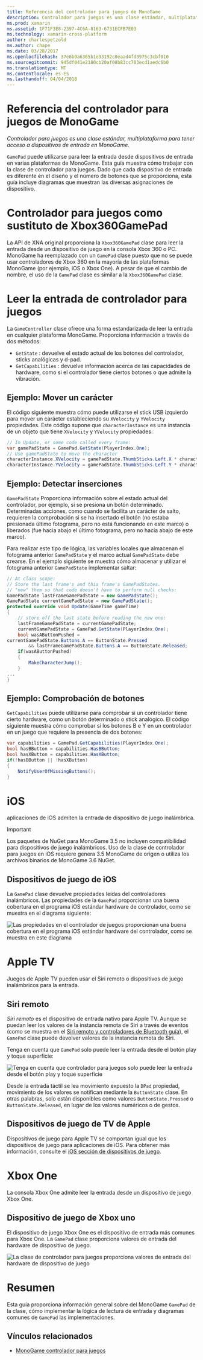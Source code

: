```yaml
---
title: Referencia del controlador para juegos de MonoGame
description: Controlador para juegos es una clase estándar, multiplataforma para tener acceso a dispositivos de entrada en MonoGame.
ms.prod: xamarin
ms.assetid: 1F71F3E8-2397-4C6A-8163-6731ECFB7E03
ms.technology: xamarin-cross-platform
author: charlespetzold
ms.author: chape
ms.date: 03/28/2017
ms.openlocfilehash: 37e6b0a6365b1e93192c0eaad4fd3975c3cbf010
ms.sourcegitcommit: 945df041e2180cb20af08b83cc703ecd1aedc6b0
ms.translationtype: MT
ms.contentlocale: es-ES
ms.lasthandoff: 04/04/2018
---
```

# <a name="monogame-gamepad-reference"></a>Referencia del controlador para juegos de MonoGame

_Controlador para juegos es una clase estándar, multiplataforma para tener acceso a dispositivos de entrada en MonoGame._

`GamePad` puede utilizarse para leer la entrada desde dispositivos de entrada en varias plataformas de MonoGame. Esta guía muestra cómo trabajar con la clase de controlador para juegos. Dado que cada dispositivo de entrada es diferente en el diseño y el número de botones que se proporciona, esta guía incluye diagramas que muestran las diversas asignaciones de dispositivo.


# <a name="gamepad-as-a-replacement-for-xbox360gamepad"></a>Controlador para juegos como sustituto de Xbox360GamePad

La API de XNA original proporciona la `Xbox360GamePad` clase para leer la entrada desde un dispositivo de juego en la consola Xbox 360 o PC. MonoGame ha reemplazado con un `GamePad` clase puesto que no se puede usar controladores de Xbox 360 en la mayoría de las plataformas MonoGame (por ejemplo, iOS o Xbox One). A pesar de que el cambio de nombre, el uso de la `GamePad` clase es similar a la `Xbox360GamePad` clase.


# <a name="reading-input-from-gamepad"></a>Leer la entrada de controlador para juegos

La `GameController` clase ofrece una forma estandarizada de leer la entrada en cualquier plataforma MonoGame. Proporciona información a través de dos métodos:

 - `GetState` : devuelve el estado actual de los botones del controlador, sticks analógicas y d-pad.
 - `GetCapabilities` : devuelve información acerca de las capacidades de hardware, como si el controlador tiene ciertos botones o que admite la vibración.


## <a name="example-moving-a-character"></a>Ejemplo: Mover un carácter

El código siguiente muestra cómo puede utilizarse el stick USB izquierdo para mover un carácter estableciendo su `XVelocity` y `YVelocity` propiedades. Este código supone que `characterInstance` es una instancia de un objeto que tiene `XVelocity` y `YVelocity` propiedades:


```csharp
// In Update, or some code called every frame:
var gamePadState = GamePad.GetState(PlayerIndex.One);
// Use gamePadState to move the character
characterInstance.XVelocity = gamePadState.ThumbSticks.Left.X * characterInstance.MaxSpeed;
characterInstance.YVelocity = gamePadState.ThumbSticks.Left.Y * characterInstance.MaxSpeed;
```


## <a name="example-detecting-pushes"></a>Ejemplo: Detectar inserciones

`GamePadState` Proporciona información sobre el estado actual del controlador, por ejemplo, si se presiona un botón determinado. Determinadas acciones, como cuando se facilita un carácter de salto, requieren la comprobación si se ha insertado el botón (no estaba presionada último fotograma, pero no está funcionando en este marco) o liberados (fue hacia abajo el último fotograma, pero no hacia abajo de este marco). 

Para realizar este tipo de lógica, las variables locales que almacenan el fotograma anterior `GamePadState` y el marco actual `GamePadState` debe crearse. En el ejemplo siguiente se muestra cómo almacenar y utilizar el fotograma anterior `GamePadState` implementar saltar:


```csharp
// At class scope:
// Store the last frame's and this frame's GamePadStates.
// "new" them so that code doesn't have to perform null checks:
GamePadState lastFrameGamePadState = new GamePadState();
GamePadState currentGamePadState = new GamePadState();
protected override void Update(GameTime gameTime)
{
    // store off the last state before reading the new one:
    lastFrameGamePadState = currentGamePadState;
    currentGamePadState = GamePad.GetState(PlayerIndex.One);
    bool wasAButtonPushed = 
currentGamePadState.Buttons.A == ButtonState.Pressed
        && lastFrameGamePadState.Buttons.A == ButtonState.Released;
    if(wasAButtonPushed)
    {
        MakeCharacterJump();
    }
...
}
```


## <a name="example-checking-for-buttons"></a>Ejemplo: Comprobación de botones

`GetCapabilities` puede utilizarse para comprobar si un controlador tiene cierto hardware, como un botón determinado o stick analógico. El código siguiente muestra cómo comprobar si los botones B e Y en un controlador en un juego que requiere la presencia de dos botones:


```csharp
var capabilities = GamePad.GetCapabilities(PlayerIndex.One);
bool hasBButton = capabilities.HasBButton;
bool hasXButton = capabilities.HasXButton;
if(!hasBButton || !hasXButton)
{
    NotifyUserOfMissingButtons();
}
```


# <a name="ios"></a>iOS

aplicaciones de iOS admiten la entrada de dispositivo de juego inalámbrica.

> [!IMPORTANT]
> Los paquetes de NuGet para MonoGame 3.5 no incluyen compatibilidad para dispositivos de juego inalámbricos. Uso de la clase de controlador para juegos en iOS requiere genera 3.5 MonoGame de origen o utiliza los archivos binarios de MonoGame 3.6 NuGet. 



## <a name="ios-game-controller"></a>Dispositivos de juego de iOS

La `GamePad` clase devuelve propiedades leídas del controladores inalámbricos. Las propiedades de la `GamePad` proporcionan una buena cobertura en el programa iOS estándar hardware de controlador, como se muestra en el diagrama siguiente:

![](input-images/image1.png "Las propiedades en el controlador de juegos proporcionan una buena cobertura en el programa iOS estándar hardware del controlador, como se muestra en este diagrama")


# <a name="apple-tv"></a>Apple TV

Juegos de Apple TV pueden usar el Siri remoto o dispositivos de juego inalámbricos para la entrada.


## <a name="siri-remote"></a>Siri remoto

*Siri remoto* es el dispositivo de entrada nativo para Apple TV. Aunque se puedan leer los valores de la instancia remota de Siri a través de eventos (como se muestra en el [Siri remoto y controladores de Bluetooth guía](~/ios/tvos/platform/remote-bluetooth.md)), el `GamePad` clase puede devolver valores de la instancia remota de Siri.

Tenga en cuenta que `GamePad` solo puede leer la entrada desde el botón play y toque superficie: 

![](input-images/image2.png "Tenga en cuenta que controlador para juegos solo puede leer la entrada desde el botón play y toque superficie")

Desde la entrada táctil se lea movimiento expuesto la `DPad` propiedad, movimiento de los valores se notifican mediante la `ButtonState` clase. En otras palabras, solo están disponibles como valores `ButtonState.Pressed` o `ButtonState.Released`, en lugar de los valores numéricos o de gestos.


## <a name="apple-tv-game-controller"></a>Dispositivos de juego de TV de Apple

Dispositivos de juego para Apple TV se comportan igual que los dispositivos de juego para aplicaciones de iOS. Para obtener más información, consulte el [iOS sección de dispositivos de juego](#iOS_Game_Controller). 


# <a name="xbox-one"></a>Xbox One

La consola Xbox One admite leer la entrada desde un dispositivo de juego Xbox One.


## <a name="xbox-one-game-controller"></a>Dispositivo de juego de Xbox uno

El dispositivo de juego Xbox One es el dispositivo de entrada más comunes para Xbox One. La `GamePad` clase proporciona valores de entrada del hardware de dispositivo de juego.

![](input-images/image3.png "La clase de controlador para juegos proporciona valores de entrada del hardware de dispositivo de juego")


# <a name="summary"></a>Resumen

Esta guía proporciona información general sobre del MonoGame `GamePad` de la clase, cómo implementar la lógica de lectura de entrada y diagramas comunes de `GamePad` las implementaciones.

## <a name="related-links"></a>Vínculos relacionados

- [MonoGame controlador para juegos](http://www.monogame.net/documentation/?page=T_Microsoft_Xna_Framework_Input_GamePad)

